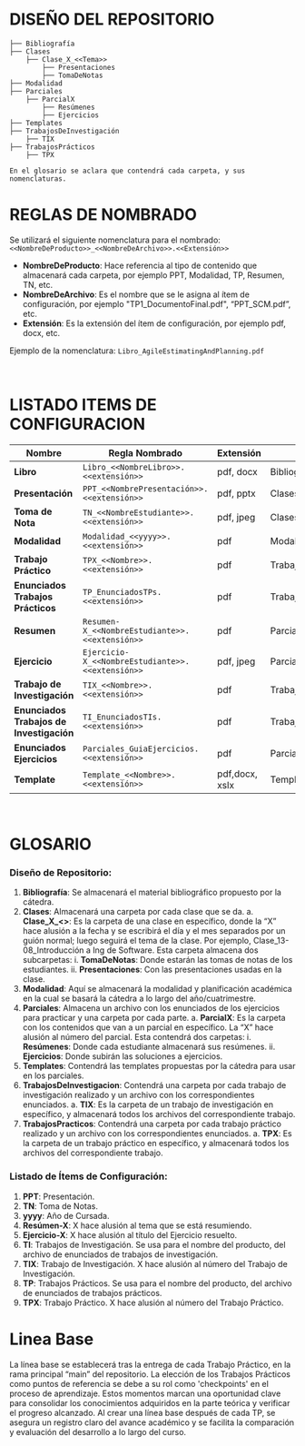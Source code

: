 # DISEÑO DEL REPOSITORIO
```
├── Bibliografía 
├── Clases 
    ├── Clase_X_<<Tema>> 
        ├── Presentaciones 
        ├── TomaDeNotas 
├── Modalidad
├── Parciales
    ├── ParcialX
        ├── Resúmenes
        ├── Ejercicios
├── Templates
├── TrabajosDeInvestigación
    ├── TIX
├── TrabajosPrácticos 
    ├── TPX 

En el glosario se aclara que contendrá cada carpeta, y sus nomenclaturas.

```


# REGLAS DE NOMBRADO

Se utilizará el siguiente nomenclatura para el nombrado:
`<<NombreDeProducto>>_<<NombreDeArchivo>>.<<Extensión>>`

- **NombreDeProducto**: Hace referencia al tipo de contenido que almacenará cada carpeta, por ejemplo PPT, Modalidad, TP, Resumen, TN, etc.
- **NombreDeArchivo**: Es el nombre que se le asigna al ítem de configuración, por ejemplo "TP1_DocumentoFinal.pdf", “PPT_SCM.pdf”, etc.
- **Extensión**: Es la extensión del ítem de configuración, por ejemplo pdf, docx, etc.

Ejemplo de la nomenclatura: `Libro_AgileEstimatingAndPlanning.pdf`

<br>

# LISTADO ITEMS DE CONFIGURACION

 **Nombre**                           | **Regla Nombrado**                               | **Extensión**   | **Ubicación**                            |
|--------------------------------------|-------------------------------------------------|----------------|-------------------------------------------|
| **Libro**                            | `Libro_<<NombreLibro>>.<<extensión>>`               | pdf, docx      | Bibliografía/                             |
| **Presentación**                     | `PPT_<<NombrePresentación>>.<<extensión>>`          | pdf, pptx      | Clases/ClaseX/Presentaciones              |
| **Toma de Nota**                     | `TN_<<NombreEstudiante>>.<<extensión>>`             | pdf, jpeg      | Clases/ClaseX/TomaDeNotas                 |
| **Modalidad**                        | `Modalidad_<<yyyy>>.<<extensión>>`                  | pdf            | Modalidad/                                |
| **Trabajo Práctico**                 | `TPX_<<Nombre>>.<<extensión>>`                      | pdf            | TrabajosPracticos/TPX                     |
| **Enunciados Trabajos Prácticos**       | `TP_EnunciadosTPs.<<extensión>>`               | pdf            | TrabajosPracticos/                        |
| **Resumen**                          | `Resumen-X_<<NombreEstudiante>>.<<extensión>>`      | pdf            | Parciales/ParcialX/Resúmenes              |
| **Ejercicio**                        | `Ejercicio-X_<<NombreEstudiante>>.<<extensión>>`    | pdf, jpeg      | Parciales/ParcialX/Ejercicios             |
| **Trabajo de Investigación**         | `TIX_<<Nombre>>.<<extensión>>`                      | pdf            | TrabajosDeInvestigacion/TIX               |
| **Enunciados Trabajos de Investigación**| `TI_EnunciadosTIs.<<extensión>>`               | pdf            | TrabajosDeInvestigacion/                  |
| **Enunciados Ejercicios**               | `Parciales_GuiaEjercicios.<<extensión>>`       | pdf            | Parciales/                                |
| **Template**                         | `Template_<<Nombre>>.<<extensión>>`                 | pdf,docx, xslx | Templates/            

<br>

# GLOSARIO

### Diseño de Repositorio:

1. **Bibliografía**: Se almacenará el material bibliográfico propuesto por la cátedra.
2. **Clases**: Almacenará una carpeta por cada clase que se da.
  a. **Clase_X_<<Tema>>**: Es la carpeta de una clase en específico, donde la “X” hace alusión a la fecha y se escribirá el día y el mes separados por un guión normal; luego seguirá el tema de la clase. Por ejemplo, Clase_13-08_Introducción a Ing de Software. Esta carpeta almacena dos subcarpetas:
    i. **TomaDeNotas**: Donde estarán las tomas de notas de los estudiantes.
    ii. **Presentaciones**: Con las presentaciones usadas en la clase.
4. **Modalidad**: Aquí se almacenará la modalidad y planificación académica en la cual se basará la cátedra a lo largo del año/cuatrimestre.
5. **Parciales**: Almacena un archivo con los enunciados de los ejercicios para practicar y una carpeta por cada parte.
  a. **ParcialX**: Es la carpeta con los contenidos que van a un parcial en específico. La “X” hace alusión al número del parcial. Esta contendrá dos carpetas:
    i. **Resúmenes**: Donde cada estudiante almacenará sus resúmenes.
    ii. **Ejercicios**: Donde subirán las soluciones a ejercicios.
6. **Templates**: Contendrá las templates propuestas por la cátedra para usar en los parciales.
7. **TrabajosDeInvestigacion**: Contendrá una carpeta por cada trabajo de investigación realizado y un archivo con los correspondientes enunciados.
  a. **TIX**: Es la carpeta de un trabajo de investigación en específico, y almacenará todos los archivos del correspondiente trabajo.
8. **TrabajosPracticos**: Contendrá una carpeta por cada trabajo práctico realizado y un archivo con los correspondientes enunciados.
  a. **TPX**: Es la carpeta de un trabajo práctico en específico, y almacenará todos los archivos del correspondiente trabajo.

### Listado de Ítems de Configuración:

1. **PPT**: Presentación.
2. **TN**: Toma de Notas.
3. **yyyy**: Año de Cursada.
4. **Resúmen-X**: X hace alusión al tema que se está resumiendo.
5. **Ejercicio-X**: X hace alusión al título del Ejercicio resuelto.
6. **TI**: Trabajos de Investigación. Se usa para el nombre del producto, del archivo de enunciados de trabajos de investigación.
7. **TIX**: Trabajo de Investigación. X hace alusión al número del Trabajo de Investigación.
8. **TP**: Trabajos Prácticos. Se usa para el nombre del producto, del archivo de enunciados de trabajos prácticos.
9. **TPX**: Trabajo Práctico. X hace alusión al número del Trabajo Práctico.


# Linea Base

La línea base se establecerá tras la entrega de cada Trabajo Práctico, en la rama principal “main” del repositorio. La elección de los Trabajos Prácticos como puntos de referencia se debe a su rol como 'checkpoints' en el proceso de aprendizaje. Estos momentos marcan una oportunidad clave para consolidar los conocimientos adquiridos en la parte teórica y verificar el progreso alcanzado. Al crear una línea base después de cada TP, se asegura un registro claro del avance académico y se facilita la comparación y evaluación del desarrollo a lo largo del curso.

